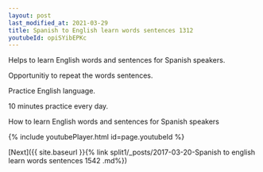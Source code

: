 ```yaml
---
layout: post
last_modified_at: 2021-03-29
title: Spanish to English learn words sentences 1312 
youtubeId: opiSYibEPKc
---
```

 
 
Helps to learn English words and sentences for Spanish speakers.

Opportunitiy to repeat the words sentences. 

Practice English language. 
 
10 minutes practice every day. 
 
How to learn English words and sentences for Spanish speakers 
 
{% include youtubePlayer.html id=page.youtubeId %}
 
 
[Next]({{ site.baseurl }}{% link  split1/_posts/2017-03-20-Spanish to english learn words sentences 1542 .md%})
 

